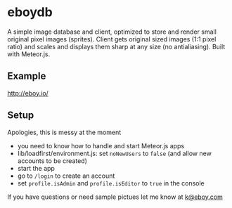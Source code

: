 # eboydb
A simple image database and client, optimized to store and render small original pixel images (sprites). Client gets original sized images (1:1 pixel ratio) and scales and displays them sharp at any size (no antialiasing). Built with Meteor.js.

## Example
http://eboy.io/

## Setup
Apologies, this is messy at the moment
- you need to know how to handle and start Meteor.js apps
- lib/loadfirst/environment.js: set `noNewUsers` to `false` (and allow new accounts to be created)
- start the app
- go to `/login` to create an account
- set `profile.isAdmin` and `profile.isEditor` to `true` in the console

If you have questions or need sample pictues let me know at k@eboy.com